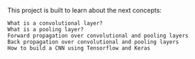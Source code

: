 This project is built to learn about the next concepts:
    
    What is a convolutional layer?
    What is a pooling layer?
    Forward propagation over convolutional and pooling layers
    Back propagation over convolutional and pooling layers
    How to build a CNN using Tensorflow and Keras
